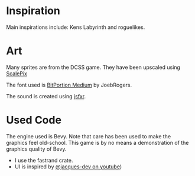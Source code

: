 # Inspiration

Main inspirations include: Kens Labyrinth and roguelikes.

# Art

Many sprites are from the DCSS game. They have been upscaled using [ScalePix](https://morgan3d.github.io/quadplay/tools/scalepix.html)

The font used is [BitPortion Medium](https://www.1001fonts.com/bitpotion-font.html) by JoebRogers.

The sound is created using [jsfxr](https://sfxr.me/).

# Used Code

The engine used is Bevy. Note that care has been used to make the graphics feel old-school. This game is by no means a demonstration of the graphics quality of Bevy.

* I use the fastrand crate.
* UI is inspired by [@jacques-dev on youtube](https://www.youtube.com/watch?v=GOl-kacs8TQ))